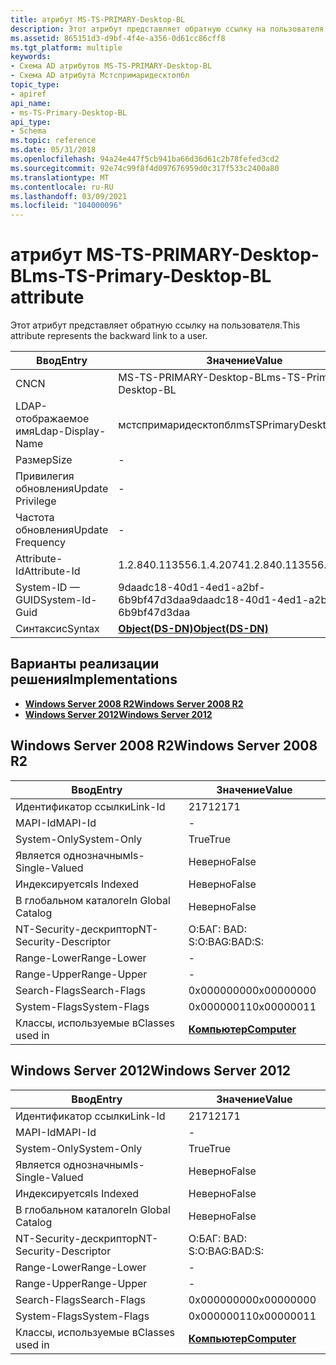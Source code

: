 ```yaml
---
title: атрибут MS-TS-PRIMARY-Desktop-BL
description: Этот атрибут представляет обратную ссылку на пользователя. | атрибут MS-TS-PRIMARY-Desktop-BL
ms.assetid: 865151d3-d9bf-4f4e-a356-0d61cc86cff8
ms.tgt_platform: multiple
keywords:
- Схема AD атрибутов MS-TS-PRIMARY-Desktop-BL
- Схема AD атрибута Мстспримаридесктопбл
topic_type:
- apiref
api_name:
- ms-TS-Primary-Desktop-BL
api_type:
- Schema
ms.topic: reference
ms.date: 05/31/2018
ms.openlocfilehash: 94a24e447f5cb941ba66d36d61c2b78fefed3cd2
ms.sourcegitcommit: 92e74c99f8f4d097676959d0c317f533c2400a80
ms.translationtype: MT
ms.contentlocale: ru-RU
ms.lasthandoff: 03/09/2021
ms.locfileid: "104000096"
---
```

# <a name="ms-ts-primary-desktop-bl-attribute"></a><span data-ttu-id="cdbc0-106">атрибут MS-TS-PRIMARY-Desktop-BL</span><span class="sxs-lookup"><span data-stu-id="cdbc0-106">ms-TS-Primary-Desktop-BL attribute</span></span>

<span data-ttu-id="cdbc0-107">Этот атрибут представляет обратную ссылку на пользователя.</span><span class="sxs-lookup"><span data-stu-id="cdbc0-107">This attribute represents the backward link to a user.</span></span>



| <span data-ttu-id="cdbc0-108">Ввод</span><span class="sxs-lookup"><span data-stu-id="cdbc0-108">Entry</span></span> | <span data-ttu-id="cdbc0-109">Значение</span><span class="sxs-lookup"><span data-stu-id="cdbc0-109">Value</span></span> |
|-------------------|-----------------------------------------|
| <span data-ttu-id="cdbc0-110">CN</span><span class="sxs-lookup"><span data-stu-id="cdbc0-110">CN</span></span>                | <span data-ttu-id="cdbc0-111">MS-TS-PRIMARY-Desktop-BL</span><span class="sxs-lookup"><span data-stu-id="cdbc0-111">ms-TS-Primary-Desktop-BL</span></span>                |
| <span data-ttu-id="cdbc0-112">LDAP-отображаемое имя</span><span class="sxs-lookup"><span data-stu-id="cdbc0-112">Ldap-Display-Name</span></span> | <span data-ttu-id="cdbc0-113">мстспримаридесктопбл</span><span class="sxs-lookup"><span data-stu-id="cdbc0-113">msTSPrimaryDesktopBL</span></span>                    |
| <span data-ttu-id="cdbc0-114">Размер</span><span class="sxs-lookup"><span data-stu-id="cdbc0-114">Size</span></span>              | \-                                      |
| <span data-ttu-id="cdbc0-115">Привилегия обновления</span><span class="sxs-lookup"><span data-stu-id="cdbc0-115">Update Privilege</span></span>  | \-                                      |
| <span data-ttu-id="cdbc0-116">Частота обновления</span><span class="sxs-lookup"><span data-stu-id="cdbc0-116">Update Frequency</span></span>  | \-                                      |
| <span data-ttu-id="cdbc0-117">Attribute-Id</span><span class="sxs-lookup"><span data-stu-id="cdbc0-117">Attribute-Id</span></span>      | <span data-ttu-id="cdbc0-118">1.2.840.113556.1.4.2074</span><span class="sxs-lookup"><span data-stu-id="cdbc0-118">1.2.840.113556.1.4.2074</span></span>                 |
| <span data-ttu-id="cdbc0-119">System-ID — GUID</span><span class="sxs-lookup"><span data-stu-id="cdbc0-119">System-Id-Guid</span></span>    | <span data-ttu-id="cdbc0-120">9daadc18-40d1-4ed1-a2bf-6b9bf47d3daa</span><span class="sxs-lookup"><span data-stu-id="cdbc0-120">9daadc18-40d1-4ed1-a2bf-6b9bf47d3daa</span></span>    |
| <span data-ttu-id="cdbc0-121">Синтаксис</span><span class="sxs-lookup"><span data-stu-id="cdbc0-121">Syntax</span></span>            | [<span data-ttu-id="cdbc0-122">**Object(DS-DN)**</span><span class="sxs-lookup"><span data-stu-id="cdbc0-122">**Object(DS-DN)**</span></span>](s-object-ds-dn.md) |



## <a name="implementations"></a><span data-ttu-id="cdbc0-123">Варианты реализации решения</span><span class="sxs-lookup"><span data-stu-id="cdbc0-123">Implementations</span></span>

-   [<span data-ttu-id="cdbc0-124">**Windows Server 2008 R2**</span><span class="sxs-lookup"><span data-stu-id="cdbc0-124">**Windows Server 2008 R2**</span></span>](#windows-server-2008-r2)
-   [<span data-ttu-id="cdbc0-125">**Windows Server 2012**</span><span class="sxs-lookup"><span data-stu-id="cdbc0-125">**Windows Server 2012**</span></span>](#windows-server-2012)

## <a name="windows-server-2008-r2"></a><span data-ttu-id="cdbc0-126">Windows Server 2008 R2</span><span class="sxs-lookup"><span data-stu-id="cdbc0-126">Windows Server 2008 R2</span></span>



| <span data-ttu-id="cdbc0-127">Ввод</span><span class="sxs-lookup"><span data-stu-id="cdbc0-127">Entry</span></span> | <span data-ttu-id="cdbc0-128">Значение</span><span class="sxs-lookup"><span data-stu-id="cdbc0-128">Value</span></span> |
|------------------------|-------------------------------------------|
| <span data-ttu-id="cdbc0-129">Идентификатор ссылки</span><span class="sxs-lookup"><span data-stu-id="cdbc0-129">Link-Id</span></span>                | <span data-ttu-id="cdbc0-130">2171</span><span class="sxs-lookup"><span data-stu-id="cdbc0-130">2171</span></span>                                      |
| <span data-ttu-id="cdbc0-131">MAPI-Id</span><span class="sxs-lookup"><span data-stu-id="cdbc0-131">MAPI-Id</span></span>                | \-                                        |
| <span data-ttu-id="cdbc0-132">System-Only</span><span class="sxs-lookup"><span data-stu-id="cdbc0-132">System-Only</span></span>            | <span data-ttu-id="cdbc0-133">True</span><span class="sxs-lookup"><span data-stu-id="cdbc0-133">True</span></span>                                      |
| <span data-ttu-id="cdbc0-134">Является однозначным</span><span class="sxs-lookup"><span data-stu-id="cdbc0-134">Is-Single-Valued</span></span>       | <span data-ttu-id="cdbc0-135">Неверно</span><span class="sxs-lookup"><span data-stu-id="cdbc0-135">False</span></span>                                     |
| <span data-ttu-id="cdbc0-136">Индексируется</span><span class="sxs-lookup"><span data-stu-id="cdbc0-136">Is Indexed</span></span>             | <span data-ttu-id="cdbc0-137">Неверно</span><span class="sxs-lookup"><span data-stu-id="cdbc0-137">False</span></span>                                     |
| <span data-ttu-id="cdbc0-138">В глобальном каталоге</span><span class="sxs-lookup"><span data-stu-id="cdbc0-138">In Global Catalog</span></span>      | <span data-ttu-id="cdbc0-139">Неверно</span><span class="sxs-lookup"><span data-stu-id="cdbc0-139">False</span></span>                                     |
| <span data-ttu-id="cdbc0-140">NT-Security-дескриптор</span><span class="sxs-lookup"><span data-stu-id="cdbc0-140">NT-Security-Descriptor</span></span> | <span data-ttu-id="cdbc0-141">О:БАГ: BAD: S:</span><span class="sxs-lookup"><span data-stu-id="cdbc0-141">O:BAG:BAD:S:</span></span>                              |
| <span data-ttu-id="cdbc0-142">Range-Lower</span><span class="sxs-lookup"><span data-stu-id="cdbc0-142">Range-Lower</span></span>            | \-                                        |
| <span data-ttu-id="cdbc0-143">Range-Upper</span><span class="sxs-lookup"><span data-stu-id="cdbc0-143">Range-Upper</span></span>            | \-                                        |
| <span data-ttu-id="cdbc0-144">Search-Flags</span><span class="sxs-lookup"><span data-stu-id="cdbc0-144">Search-Flags</span></span>           | <span data-ttu-id="cdbc0-145">0x00000000</span><span class="sxs-lookup"><span data-stu-id="cdbc0-145">0x00000000</span></span>                                |
| <span data-ttu-id="cdbc0-146">System-Flags</span><span class="sxs-lookup"><span data-stu-id="cdbc0-146">System-Flags</span></span>           | <span data-ttu-id="cdbc0-147">0x00000011</span><span class="sxs-lookup"><span data-stu-id="cdbc0-147">0x00000011</span></span>                                |
| <span data-ttu-id="cdbc0-148">Классы, используемые в</span><span class="sxs-lookup"><span data-stu-id="cdbc0-148">Classes used in</span></span>        | [<span data-ttu-id="cdbc0-149">**Компьютер**</span><span class="sxs-lookup"><span data-stu-id="cdbc0-149">**Computer**</span></span>](c-computer.md)<br/> |



## <a name="windows-server-2012"></a><span data-ttu-id="cdbc0-150">Windows Server 2012</span><span class="sxs-lookup"><span data-stu-id="cdbc0-150">Windows Server 2012</span></span>



| <span data-ttu-id="cdbc0-151">Ввод</span><span class="sxs-lookup"><span data-stu-id="cdbc0-151">Entry</span></span> | <span data-ttu-id="cdbc0-152">Значение</span><span class="sxs-lookup"><span data-stu-id="cdbc0-152">Value</span></span> |
|------------------------|-------------------------------------------|
| <span data-ttu-id="cdbc0-153">Идентификатор ссылки</span><span class="sxs-lookup"><span data-stu-id="cdbc0-153">Link-Id</span></span>                | <span data-ttu-id="cdbc0-154">2171</span><span class="sxs-lookup"><span data-stu-id="cdbc0-154">2171</span></span>                                      |
| <span data-ttu-id="cdbc0-155">MAPI-Id</span><span class="sxs-lookup"><span data-stu-id="cdbc0-155">MAPI-Id</span></span>                | \-                                        |
| <span data-ttu-id="cdbc0-156">System-Only</span><span class="sxs-lookup"><span data-stu-id="cdbc0-156">System-Only</span></span>            | <span data-ttu-id="cdbc0-157">True</span><span class="sxs-lookup"><span data-stu-id="cdbc0-157">True</span></span>                                      |
| <span data-ttu-id="cdbc0-158">Является однозначным</span><span class="sxs-lookup"><span data-stu-id="cdbc0-158">Is-Single-Valued</span></span>       | <span data-ttu-id="cdbc0-159">Неверно</span><span class="sxs-lookup"><span data-stu-id="cdbc0-159">False</span></span>                                     |
| <span data-ttu-id="cdbc0-160">Индексируется</span><span class="sxs-lookup"><span data-stu-id="cdbc0-160">Is Indexed</span></span>             | <span data-ttu-id="cdbc0-161">Неверно</span><span class="sxs-lookup"><span data-stu-id="cdbc0-161">False</span></span>                                     |
| <span data-ttu-id="cdbc0-162">В глобальном каталоге</span><span class="sxs-lookup"><span data-stu-id="cdbc0-162">In Global Catalog</span></span>      | <span data-ttu-id="cdbc0-163">Неверно</span><span class="sxs-lookup"><span data-stu-id="cdbc0-163">False</span></span>                                     |
| <span data-ttu-id="cdbc0-164">NT-Security-дескриптор</span><span class="sxs-lookup"><span data-stu-id="cdbc0-164">NT-Security-Descriptor</span></span> | <span data-ttu-id="cdbc0-165">О:БАГ: BAD: S:</span><span class="sxs-lookup"><span data-stu-id="cdbc0-165">O:BAG:BAD:S:</span></span>                              |
| <span data-ttu-id="cdbc0-166">Range-Lower</span><span class="sxs-lookup"><span data-stu-id="cdbc0-166">Range-Lower</span></span>            | \-                                        |
| <span data-ttu-id="cdbc0-167">Range-Upper</span><span class="sxs-lookup"><span data-stu-id="cdbc0-167">Range-Upper</span></span>            | \-                                        |
| <span data-ttu-id="cdbc0-168">Search-Flags</span><span class="sxs-lookup"><span data-stu-id="cdbc0-168">Search-Flags</span></span>           | <span data-ttu-id="cdbc0-169">0x00000000</span><span class="sxs-lookup"><span data-stu-id="cdbc0-169">0x00000000</span></span>                                |
| <span data-ttu-id="cdbc0-170">System-Flags</span><span class="sxs-lookup"><span data-stu-id="cdbc0-170">System-Flags</span></span>           | <span data-ttu-id="cdbc0-171">0x00000011</span><span class="sxs-lookup"><span data-stu-id="cdbc0-171">0x00000011</span></span>                                |
| <span data-ttu-id="cdbc0-172">Классы, используемые в</span><span class="sxs-lookup"><span data-stu-id="cdbc0-172">Classes used in</span></span>        | [<span data-ttu-id="cdbc0-173">**Компьютер**</span><span class="sxs-lookup"><span data-stu-id="cdbc0-173">**Computer**</span></span>](c-computer.md)<br/> |



 

 





